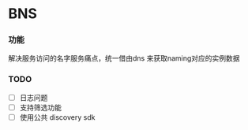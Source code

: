 # BNS

### 功能
解决服务访问的名字服务痛点，统一借由dns 来获取naming对应的实例数据

### TODO

- [ ] 日志问题
- [ ] 支持筛选功能
- [ ] 使用公共 discovery sdk
